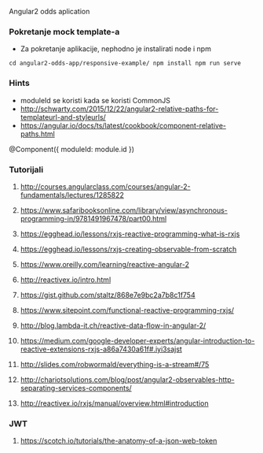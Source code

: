 Angular2 odds aplication

### Pokretanje mock template-a

- Za pokretanje aplikacije, nephodno je instalirati node i npm

`
cd angular2-odds-app/responsive-example/
npm install
npm run serve
`


### Hints

- moduleId se koristi kada se koristi CommonJS
- http://schwarty.com/2015/12/22/angular2-relative-paths-for-templateurl-and-styleurls/
- https://angular.io/docs/ts/latest/cookbook/component-relative-paths.html

@Component({
    moduleId: module.id
})

### Tutorijali

1. http://courses.angularclass.com/courses/angular-2-fundamentals/lectures/1285822
2. https://www.safaribooksonline.com/library/view/asynchronous-programming-in/9781491967478/part00.html
3. https://egghead.io/lessons/rxjs-reactive-programming-what-is-rxjs
4. https://egghead.io/lessons/rxjs-creating-observable-from-scratch
5. https://www.oreilly.com/learning/reactive-angular-2


1. http://reactivex.io/intro.html
2. https://gist.github.com/staltz/868e7e9bc2a7b8c1f754
3. https://www.sitepoint.com/functional-reactive-programming-rxjs/
4. http://blog.lambda-it.ch/reactive-data-flow-in-angular-2/
5. https://medium.com/google-developer-experts/angular-introduction-to-reactive-extensions-rxjs-a86a7430a61f#.iyi3sajst
6. http://slides.com/robwormald/everything-is-a-stream#/75
7. http://chariotsolutions.com/blog/post/angular2-observables-http-separating-services-components/
8. http://reactivex.io/rxjs/manual/overview.html#introduction


### JWT

1. https://scotch.io/tutorials/the-anatomy-of-a-json-web-token
